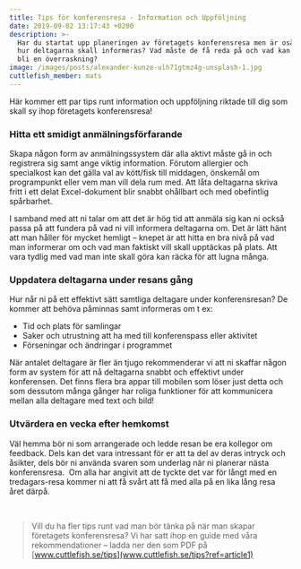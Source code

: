 ```yaml
---
title: Tips för konferensresa - Information och Uppföljning
date: 2019-09-02 13:17:43 +0200
description: >-
  Har du startat upp planeringen av företagets konferensresa men är osäker på
  hur deltagarna skall informeras? Vad måste de få reda på och vad kan du låta
  bli en överraskning?
image: /images/posts/alexander-kunze-ulh71gtmz4g-unsplash-1.jpg
cuttlefish_member: mats
---
```


H&auml;r kommer ett par tips runt information och uppföljning riktade till dig som skall sy ihop företagets konferensresa\!

### Hitta ett smidigt anm&auml;lningsförfarande

Skapa n&aring;gon form av anm&auml;lningssystem d&auml;r alla aktivt m&aring;ste g&aring; in och registrera sig samt ange viktig information. Förutom allergier och specialkost kan det g&auml;lla val av kött/fisk till middagen, önskem&aring;l om programpunkt eller vem man vill dela rum med. Att l&aring;ta deltagarna skriva fritt i ett delat Excel-dokument blir snabbt oh&aring;llbart och med obefintlig sp&aring;rbarhet.

I samband med att ni talar om att det &auml;r hög tid att anm&auml;la sig kan ni ocks&aring; passa p&aring; att fundera p&aring; vad ni vill informera deltagarna om. Det &auml;r l&auml;tt h&auml;nt att man h&aring;ller för mycket hemligt – knepet &auml;r att hitta en bra niv&aring; p&aring; vad man informerar om och vad man faktiskt vill skall uppt&auml;ckas p&aring; plats. Att vara tydlig med vad man inte skall göra kan r&auml;cka för att lugna m&aring;nga.

### Uppdatera deltagarna under resans g&aring;ng

Hur n&aring;r ni p&aring; ett effektivt s&auml;tt samtliga deltagare under konferensresan? De kommer att behöva p&aring;minnas samt informeras om t ex:

* Tid och plats för samlingar
* Saker och utrustning att ha med till konferenspass eller aktivitet
* Förseningar och &auml;ndringar i programmet

N&auml;r antalet deltagare &auml;r fler &auml;n tjugo rekommenderar vi att ni skaffar n&aring;gon form av system för att n&aring; deltagarna snabbt och effektivt under konferensen. Det finns flera bra appar till mobilen som löser just detta och som dessutom m&aring;nga g&aring;nger har roliga funktioner för att kommunicera mellan alla deltagare med text och bild\!

### Utv&auml;rdera en vecka efter hemkomst

V&auml;l hemma bör ni som arrangerade och ledde resan be era kollegor om feedback. Dels kan det vara intressant för er att ta del av deras intryck och &aring;sikter, dels bör ni anv&auml;nda svaren som underlag n&auml;r ni planerar n&auml;sta konferensresa. &nbsp;Om alla har angivit att de tyckte det var för l&aring;ngt med en tredagars-resa kommer ni att f&aring; sv&aring;rt att f&aring; med alla p&aring; en lika l&aring;ng resa &aring;ret d&auml;rp&aring;.

&nbsp;

> Vill du ha fler tips runt vad man bör t&auml;nka p&aring; n&auml;r man skapar företagets konferensresa? Vi har satt ihop en guide med v&aring;ra rekommendationer – ladda ner den som PDF p&aring; [www.cuttlefish.se/tips](www.cuttlefish.se/tips?ref=article1)